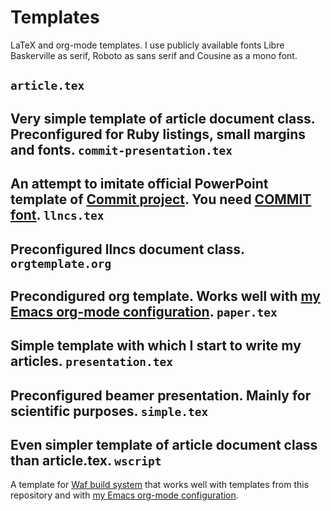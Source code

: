 Templates
=========

LaTeX and org-mode templates. I use publicly available fonts Libre Baskerville as serif, Roboto as sans serif and Cousine as a mono font.

`article.tex`
-------------
Very simple template of article document class. Preconfigured for Ruby listings, small margins and fonts.
`commit-presentation.tex`
-------------------------
An attempt to imitate official PowerPoint template of [Commit project](http://commit-nl.nl "Commit public-private research community"). You need [COMMIT font](http://www.commit-nl.nl/commitfont).
`llncs.tex`
-----------
Preconfigured llncs document class.
`orgtemplate.org`
-----------------
Precondigured org template. Works well with [my Emacs org-mode configuration](https://github.com/mikolajb/emacs-configuration/blob/master/lisp/orgmode-settings.el).
`paper.tex`
-----------
Simple template with which I start to write my articles.
`presentation.tex`
------------------
Preconfigured beamer presentation. Mainly for scientific purposes.
`simple.tex`
------------
Even simpler template of article document class than article.tex.
`wscript`
---------
A template for [Waf build system](https://code.google.com/p/waf/) that works well with templates from this repository and with [my Emacs org-mode configuration](https://github.com/mikolajb/emacs-configuration/blob/master/lisp/orgmode-settings.el).
